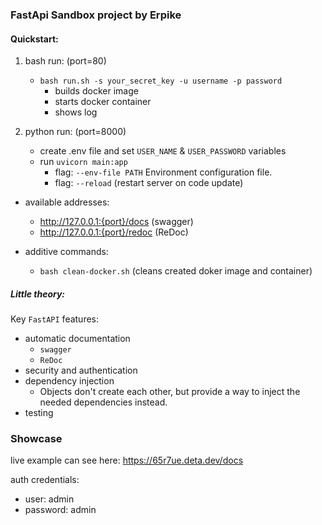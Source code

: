 ### FastApi Sandbox project by Erpike

#### Quickstart:

1. bash run: (port=80)
   - `bash run.sh -s your_secret_key -u username -p password`
     - builds docker image
     - starts docker container
     - shows log

2. python run: (port=8000)
   - create .env file and set `USER_NAME` & `USER_PASSWORD` variables
   - run `uvicorn main:app`
     - flag: `--env-file PATH` Environment configuration file.
     - flag: `--reload` (restart server on code update)

- available addresses:
  - http://127.0.0.1:{port}/docs (swagger)
  - http://127.0.0.1:{port}/redoc (ReDoc)

- additive commands:
  - `bash clean-docker.sh` (cleans created doker image and container)

##### Little theory:

Key `FastAPI` features:
- automatic documentation
  - `swagger`
  - `ReDoc`
- security and authentication
- dependency injection
  - Objects don't create each other, but provide a way to inject the needed dependencies instead.
- testing


### Showcase

live example can see here: https://65r7ue.deta.dev/docs 

auth credentials:
 - user: admin
 - password: admin 
